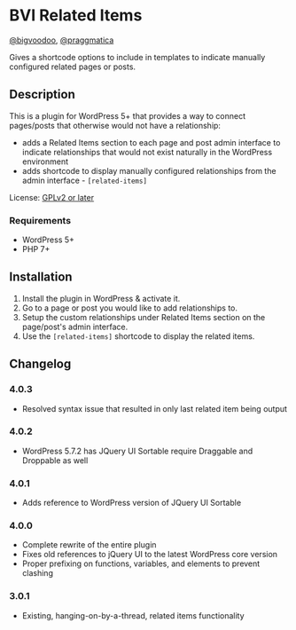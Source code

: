 # BVI Related Items
[@bigvoodoo](https://github.com/bigvoodoo), [@praggmatica](https://github.com/praggmatica)

Gives a shortcode options to include in templates to indicate manually configured related pages or posts.

## Description

This is a plugin for WordPress 5+ that provides a way to connect pages/posts that otherwise would not have a relationship:

* adds a Related Items section to each page and post admin interface to indicate relationships that would not exist naturally in the WordPress environment
* adds shortcode to display manually configured relationships from the admin interface - `[related-items]`

License: [GPLv2 or later](http://www.gnu.org/licenses/gpl-2.0.html)

### Requirements

* WordPress 5+
* PHP 7+

## Installation

1. Install the plugin in WordPress & activate it.
2. Go to a page or post you would like to add relationships to.
3. Setup the custom relationships under Related Items section on the page/post's admin interface.
4. Use the `[related-items]` shortcode to display the related items.

## Changelog

### 4.0.3

* Resolved syntax issue that resulted in only last related item being output

### 4.0.2

* WordPress 5.7.2 has JQuery UI Sortable require Draggable and Droppable as well

### 4.0.1

* Adds reference to WordPress version of JQuery UI Sortable

### 4.0.0

* Complete rewrite of the entire plugin
* Fixes old references to jQuery UI to the latest WordPress core version
* Proper prefixing on functions, variables, and elements to prevent clashing

### 3.0.1

* Existing, hanging-on-by-a-thread, related items functionality
